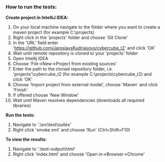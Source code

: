 <h3>How to run the tests:</h3>

**Create project in IntelliJ IDEA:**

1. On your local machine navigate to the folder where you want to create a maven project (for example C:\projects\)
2. Right click in the 'projects' folder and choose 'Git Clone'
3. In the 'URL' field enter 'https://github.com/JaroslavsKudrjasovs/cybercube_t2' and click 'OK'
4. Wait until remote repository is cloned to your 'projects' folder
5. Open Intellij IDEA
6. Choose 'File->New->Project from existing sources'
7. Enter the path to the cloned repository folder, i.e. 'projects'\cybercube_t2 (for example C:\projects\cybercube_t2) and click 'OK'
8. Choose 'Import project from external model', choose 'Maven' and click 'Finish'
9. If offered choose 'New Window'
10. Wait until Maven resolves dependencies (downloads all required libraries)

**Run the tests:**

1) Navigate to '.\src\test\suites\'
2) Right click 'smoke.xml' and choose 'Run' (Ctrl+Shift+F10)

**To view the results:**

1. Navigate to '.\test-output\html'
2. Right click 'index.html' and choose 'Open in->Browser->Chrome'
